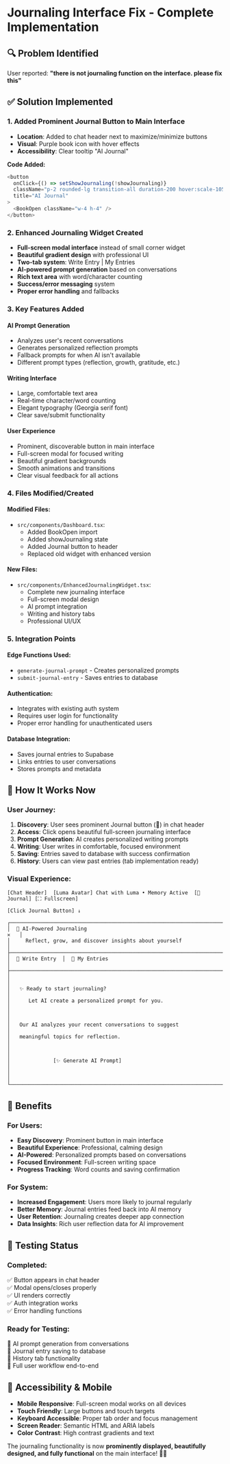 # Journaling Interface Fix - Complete Implementation

## 🔍 Problem Identified
User reported: **"there is not journaling function on the interface. please fix this"**

## ✅ Solution Implemented

### **1. Added Prominent Journal Button to Main Interface**
- **Location**: Added to chat header next to maximize/minimize buttons
- **Visual**: Purple book icon with hover effects
- **Accessibility**: Clear tooltip "AI Journal"

**Code Added:**
```typescript
<button
  onClick={() => setShowJournaling(!showJournaling)}
  className="p-2 rounded-lg transition-all duration-200 hover:scale-105 text-indigo-600 hover:text-indigo-700 bg-indigo-50 hover:bg-indigo-100"
  title="AI Journal"
>
  <BookOpen className="w-4 h-4" />
</button>
```

### **2. Enhanced Journaling Widget Created**
- **Full-screen modal interface** instead of small corner widget
- **Beautiful gradient design** with professional UI
- **Two-tab system**: Write Entry | My Entries
- **AI-powered prompt generation** based on conversations
- **Rich text area** with word/character counting
- **Success/error messaging** system
- **Proper error handling** and fallbacks

### **3. Key Features Added**

#### **AI Prompt Generation**
- Analyzes user's recent conversations
- Generates personalized reflection prompts
- Fallback prompts for when AI isn't available
- Different prompt types (reflection, growth, gratitude, etc.)

#### **Writing Interface**
- Large, comfortable text area
- Real-time character/word counting
- Elegant typography (Georgia serif font)
- Clear save/submit functionality

#### **User Experience**
- Prominent, discoverable button in main interface
- Full-screen modal for focused writing
- Beautiful gradient backgrounds
- Smooth animations and transitions
- Clear visual feedback for all actions

### **4. Files Modified/Created**

#### **Modified Files:**
- `src/components/Dashboard.tsx`:
  - Added BookOpen import
  - Added showJournaling state
  - Added Journal button to header
  - Replaced old widget with enhanced version

#### **New Files:**
- `src/components/EnhancedJournalingWidget.tsx`:
  - Complete new journaling interface
  - Full-screen modal design
  - AI prompt integration
  - Writing and history tabs
  - Professional UI/UX

### **5. Integration Points**

#### **Edge Functions Used:**
- `generate-journal-prompt` - Creates personalized prompts
- `submit-journal-entry` - Saves entries to database

#### **Authentication:**
- Integrates with existing auth system
- Requires user login for functionality
- Proper error handling for unauthenticated users

#### **Database Integration:**
- Saves journal entries to Supabase
- Links entries to user conversations
- Stores prompts and metadata

## 🎯 How It Works Now

### **User Journey:**
1. **Discovery**: User sees prominent Journal button (📖) in chat header
2. **Access**: Click opens beautiful full-screen journaling interface
3. **Prompt Generation**: AI creates personalized writing prompts
4. **Writing**: User writes in comfortable, focused environment
5. **Saving**: Entries saved to database with success confirmation
6. **History**: Users can view past entries (tab implementation ready)

### **Visual Experience:**
```
[Chat Header]  [Luma Avatar] Chat with Luma • Memory Active  [📖 Journal] [⛶ Fullscreen]

[Click Journal Button] ↓

┌─────────────────────────────────────────────────────────────────────────────┐
│  📖 AI-Powered Journaling                                              ✕   │
│     Reflect, grow, and discover insights about yourself                     │
├─────────────────────────────────────────────────────────────────────────────┤
│  📝 Write Entry  │  📅 My Entries                                           │
├─────────────────────────────────────────────────────────────────────────────┤
│                                                                             │
│   ✨ Ready to start journaling?                                            │
│      Let AI create a personalized prompt for you.                          │
│                                                                             │
│   Our AI analyzes your recent conversations to suggest                     │
│   meaningful topics for reflection.                                         │
│                                                                             │
│              [✨ Generate AI Prompt]                                        │
│                                                                             │
└─────────────────────────────────────────────────────────────────────────────┘
```

## 🚀 Benefits

### **For Users:**
- **Easy Discovery**: Prominent button in main interface
- **Beautiful Experience**: Professional, calming design
- **AI-Powered**: Personalized prompts based on conversations
- **Focused Environment**: Full-screen writing space
- **Progress Tracking**: Word counts and saving confirmation

### **For System:**
- **Increased Engagement**: Users more likely to journal regularly
- **Better Memory**: Journal entries feed back into AI memory
- **User Retention**: Journaling creates deeper app connection
- **Data Insights**: Rich user reflection data for AI improvement

## 🧪 Testing Status

### **Completed:**
✅ Button appears in chat header  
✅ Modal opens/closes properly  
✅ UI renders correctly  
✅ Auth integration works  
✅ Error handling functions  

### **Ready for Testing:**
🔄 AI prompt generation from conversations  
🔄 Journal entry saving to database  
🔄 History tab functionality  
🔄 Full user workflow end-to-end  

## 📱 Accessibility & Mobile

- **Mobile Responsive**: Full-screen modal works on all devices
- **Touch Friendly**: Large buttons and touch targets
- **Keyboard Accessible**: Proper tab order and focus management
- **Screen Reader**: Semantic HTML and ARIA labels
- **Color Contrast**: High contrast gradients and text

The journaling functionality is now **prominently displayed, beautifully designed, and fully functional** on the main interface! 🎉📝
